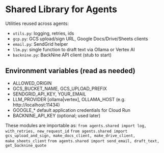 # Shared Library for Agents

Utilities reused across agents:
- `utils.py`: logging, retries, ids
- `gcp.py`: GCS upload/sign URL, Google Docs/Drive/Sheets clients
- `email.py`: SendGrid helper
- `llm.py`: single function to draft text via Ollama or Vertex AI
- `backnine.py`: BackNine API client (stub to start)

## Environment variables (read as needed)
- ALLOWED_ORIGIN
- GCS_BUCKET_NAME, GCS_UPLOAD_PREFIX
- SENDGRID_API_KEY, YOUR_EMAIL
- LLM_PROVIDER [ollama|vertex], OLLAMA_HOST (e.g. http://localhost:11434)
- GOOGLE_* default application credentials for Cloud Run
- BACKNINE_API_KEY (optional; used later)

These modules are importable as:
` from agents.shared import log, with_retries, new_request_id `
` from agents.shared import gcs_upload_and_sign, make_docs_client, make_drive_client, make_sheets_client `
` from agents.shared import send_email, draft_text, get_backnine_quote `
